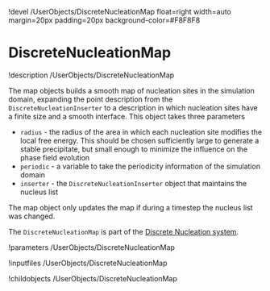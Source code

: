 !devel /UserObjects/DiscreteNucleationMap float=right width=auto margin=20px padding=20px background-color=#F8F8F8

# DiscreteNucleationMap
!description /UserObjects/DiscreteNucleationMap

The map objects builds a smooth map of nucleation sites in the simulation domain, expanding the point description from the ```DiscreteNucleationInserter``` to a description in which nucleation sites have a finite size and a smooth interface. This object takes three parameters

* ```radius``` - the radius of the area in which each nucleation site modifies the local free energy. This should be chosen sufficiently large to generate a stable precipitate, but small enough to minimize the influence on the phase field evolution
* ```periodic``` - a variable to take the periodicity information of the simulation domain
* ```inserter``` - the ```DiscreteNucleationInserter``` object that maintains the nucleus list

The map object only updates the map if during a timestep the nucleus list was changed.

The `DiscreteNucleationMap` is part of the [Discrete Nucleation system](../../introduction/DiscreteNucleation).

!parameters /UserObjects/DiscreteNucleationMap

!inputfiles /UserObjects/DiscreteNucleationMap

!childobjects /UserObjects/DiscreteNucleationMap
